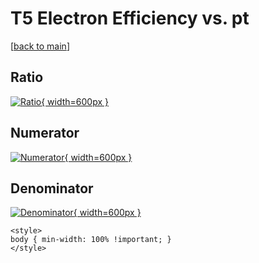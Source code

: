 # T5 Electron Efficiency vs. pt

[[back to main](./)]



## Ratio

[![Ratio](../mtv/var/T5_11_eff_pt.png){ width=600px }](../mtv/var/T5_11_eff_pt.pdf)

## Numerator

[![Numerator](../mtv/num/T5_11_eff_pt_num0.png){ width=600px }](../mtv/num/T5_11_eff_pt_num0.pdf)

## Denominator

[![Denominator](../mtv/den/T5_11_eff_pt_den.png){ width=600px }](../mtv/den/T5_11_eff_pt_den.pdf)


``` {=html}
<style>
body { min-width: 100% !important; }
</style>
```
